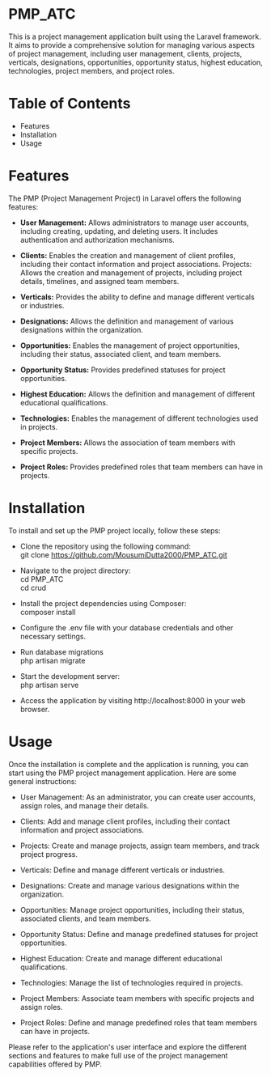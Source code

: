 # PMP_ATC

This is a project management application built using the Laravel framework. It aims to provide a comprehensive solution for managing various aspects of project management, including user management, clients, projects, verticals, designations, opportunities, opportunity status, highest education, technologies, project members, and project roles.

# Table of Contents

* Features
* Installation
* Usage

# Features

The PMP (Project Management Project) in Laravel offers the following features:

* <b>User Management:</b> Allows administrators to manage user accounts, including creating, updating, and deleting users. It includes authentication and authorization mechanisms.
  
* <b>Clients:</b> Enables the creation and management of client profiles, including their contact information and project associations.
Projects: Allows the creation and management of projects, including project details, timelines, and assigned team members.

* <b>Verticals:</b> Provides the ability to define and manage different verticals or industries.
  
* <b>Designations:</b> Allows the definition and management of various designations within the organization.
  
* <b>Opportunities:</b> Enables the management of project opportunities, including their status, associated client, and team members.
  
* <b>Opportunity Status:</b> Provides predefined statuses for project opportunities.
  
* <b>Highest Education:</b> Allows the definition and management of different educational qualifications.
  
* <b>Technologies:</b> Enables the management of different technologies used in projects.
  
* <b>Project Members:</b> Allows the association of team members with specific projects.
  
* <b>Project Roles:</b> Provides predefined roles that team members can have in projects.

# Installation

To install and set up the PMP project locally, follow these steps:

* Clone the repository using the following command:<br>
  git clone https://github.com/MousumiDutta2000/PMP_ATC.git
  
* Navigate to the project directory:<br>
  cd PMP_ATC<br>
  cd crud
  
* Install the project dependencies using Composer:<br>
   composer install
  
* Configure the .env file with your database credentials and other necessary settings.
  
* Run database migrations<br>
   php artisan migrate
  
* Start the development server:<br>
   php artisan serve
  
* Access the application by visiting http://localhost:8000 in your web browser.

# Usage
  Once the installation is complete and the application is running, you can start using the PMP project management application. Here are 
  some general instructions:

* User Management: As an administrator, you can create user accounts, assign roles, and manage their details.
  
* Clients: Add and manage client profiles, including their contact information and project associations.
  
* Projects: Create and manage projects, assign team members, and track project progress.
  
* Verticals: Define and manage different verticals or industries.
  
* Designations: Create and manage various designations within the organization.
  
* Opportunities: Manage project opportunities, including their status, associated clients, and team members.
  
* Opportunity Status: Define and manage predefined statuses for project opportunities.
  
* Highest Education: Create and manage different educational qualifications.
  
* Technologies: Manage the list of technologies required in projects.
  
* Project Members: Associate team members with specific projects and assign roles.
  
* Project Roles: Define and manage predefined roles that team members can have in projects.
  
Please refer to the application's user interface and explore the different sections and features to make full use of the project management capabilities offered by PMP.
 


  
